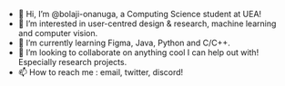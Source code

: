 - 👋 Hi, I’m @bolaji-onanuga, a Computing Science student at UEA! 
- 👀 I’m interested in user-centred design & research, machine learning and computer vision.
- 🌱 I’m currently learning Figma, Java, Python and C/C++.
- 💞️ I’m looking to collaborate on anything cool I can help out with! Especially research projects.
- 📫 How to reach me : email, twitter, discord!

<!---
bolaji-onanuga/bolaji-onanuga is a ✨ special ✨ repository because its `README.md` (this file) appears on your GitHub profile.
You can click the Preview link to take a look at your changes.
--->
